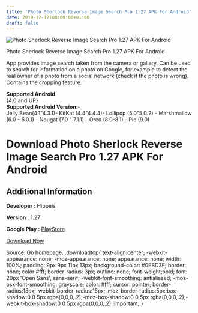 ```yaml
---
title: 'Photo Sherlock Reverse Image Search Pro 1.27 APK For Android'
date: 2019-12-17T00:00:00+01:00
draft: false
---
```


![Photo Sherlock Reverse Image Search Pro 1.27 APK For Android](https://i0.wp.com/apkhome.net/wp-content/uploads/2019/11/Photo-Sherlock-Reverse-Image-Search-Pro-1.27.png "Photo Sherlock Reverse Image Search Pro 1.27 APK For Android")

  

Photo Sherlock Reverse Image Search Pro 1.27 APK For Android

App provides image search taken from the camera or gallery. Can be used to search for information on a photo on Google, for example to detect the real owner of a photo from a social network (check if the photo is wrong). Contains the cropping feature.

**Supported Android**  
{4.0 and UP}  
**Supported Android Version**:-  
Jelly Bean(4.1"4.3.1)- KitKat (4.4"4.4.4)- Lollipop (5.0"5.0.2) - Marshmallow (6.0 - 6.0.1) - Nougat (7.0 " 7.1.1) - Oreo (8.0-8.1) - Pie (9.0)

Download Photo Sherlock Reverse Image Search Pro 1.27 APK For Android
=====================================================================

Additional Information
----------------------

**Developer :** Hippeis

**Version :** 1.27

**Google Play :** [PlayStore](https://play.google.com/store/apps/details?id=hippeis.com.photochecker)

  

[Download Now](https://store4app.co/post/photo-sherlock-reverse-image-search-pro-1-27-apk-for-android_1574589974)

  
Source: [Go homepage.](https://store4app.co/post/photo-sherlock-reverse-image-search-pro-1-27-apk-for-android_1574589974) .downloadtop{ text-align:center; -webkit-appearance: none; -moz-appearance: none; appearance: none; width: 100%; padding: 9px 9px 11px 13px; background-color: #0EBD3F; border: none; color:#fff; border-radius: 3px; outline: none; font-weight;bold; font: 20px 'Open Sans', sans-serif; -webkit-font-smoothing: antialiased; -moz-osx-font-smoothing: grayscale; color: #fff; cursor: pointer; border-radius:15px;-webkit-border-radius:15px;-moz-border-radius:5px;box-shadow:0 0 5px rgba(0,0,0,.2);-moz-box-shadow:0 0 5px rgba(0,0,0,.2);-webkit-box-shadow:0 0 5px rgba(0,0,0,.2) !important; }